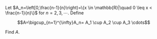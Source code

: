 Let $`A_n=\left[0,\frac{n-1}{n}\right)=\{x \in \mathbb{R}|\quad 0 \leq x < \frac{n-1}{n}\}`$ for $`n=2,3,\cdots`$. Define

```math
A=\bigcup_{n=1}^{\infty}A_n= A_1 \cup A_2 \cup A_3 \cdots
```

Find $`A`$.